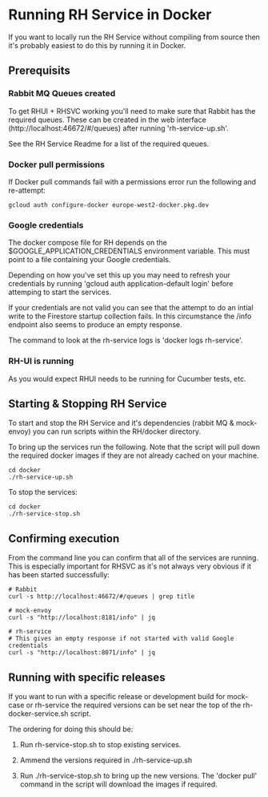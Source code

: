 # Running RH Service in Docker

If you want to locally run the RH Service without compiling from source then
it's probably easiest to do this by running it in Docker.


## Prerequisits

### Rabbit MQ Queues created

To get RHUI + RHSVC working you'll need to make sure that Rabbit has the required queues.
These can be created in the web interface (http://localhost:46672/#/queues) after
running 'rh-service-up.sh'.

See the RH Service Readme for a list of the required queues.

### Docker pull permissions

If Docker pull commands fail with a permissions error run the following and re-attempt:

    gcloud auth configure-docker europe-west2-docker.pkg.dev

### Google credentials

The docker compose file for RH depends on the $GOOGLE_APPLICATION_CREDENTIALS environment
variable. This must point to a file containing your Google credentials.

Depending on how you've set this up you may need to refresh your credentials by running 
'gcloud auth application-default login' before attemping to start the services.

If your credentials are not valid you can see that the attempt to do an intial write to 
the Firestore startup collection fails. In this circumstance the /info endpoint also 
seems to produce an empty response.

The command to look at the rh-service logs is 'docker logs rh-service'. 

### RH-UI is running

As you would expect RHUI needs to be running for Cucumber tests, etc.


## Starting & Stopping RH Service

To start and stop the RH Service and it's dependencies (rabbit MQ & mock-envoy) you
can run scripts within the RH/docker directory.

To bring up the services run the following. Note that the script will pull down
the required docker images if they are not already cached on your machine. 

    cd docker
    ./rh-service-up.sh
    
To stop the services:

    cd docker
    ./rh-service-stop.sh


## Confirming execution

From the command line you can confirm that all of the services are running. 
This is especially important for RHSVC as it's not always very obvious if it has
been started successfully: 

    # Rabbit
    curl -s http://localhost:46672/#/queues | grep title
    
    # mock-envoy
    curl -s "http://localhost:8181/info" | jq
    
    # rh-service
    # This gives an empty response if not started with valid Google credentials
    curl -s "http://localhost:8071/info" | jq


## Running with specific releases

If you want to run with a specific release or development build for mock-case or rh-service
the required versions can be set near the top of the rh-docker-service.sh script.

The ordering for doing this should be:

1. Run rh-service-stop.sh to stop existing services.

1. Ammend the versions required in ./rh-service-up.sh

1. Run ./rh-service-stop.sh to bring up the new versions. The 'docker pull' command in the script
will download the images if required.
